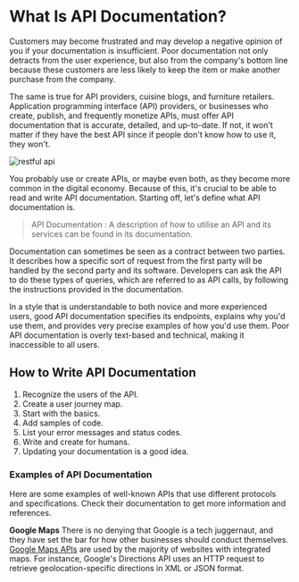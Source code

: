 # What Is API Documentation?
Customers may become frustrated and may develop a negative opinion of you if your documentation is insufficient. Poor documentation not only detracts from the user experience, but also from the company's bottom line because these customers are less likely to keep the item or make another purchase from the company.

The same is true for API providers, cuisine blogs, and furniture retailers. Application programming interface (API) providers, or businesses who create, publish, and frequently monetize APIs, must offer API documentation that is accurate, detailed, and up-to-date. If not, it won't matter if they have the best API since if people don't know how to use it, they won't.

![restful api]()

You probably use or create APIs, or maybe even both, as they become more common in the digital economy. Because of this, it's crucial to be able to read and write API documentation. Starting off, let's define what API documentation is.

> API Documentation : A description of how to utilise an API and its services can be found in its documentation. 

Documentation can sometimes be seen as a contract between two parties. It describes how a specific sort of request from the first party will be handled by the second party and its software. Developers can ask the API to do these types of queries, which are referred to as API calls, by following the instructions provided in the documentation.

In a style that is understandable to both novice and more experienced users, good API documentation specifies its endpoints, explains why you'd use them, and provides very precise examples of how you'd use them. Poor API documentation is overly text-based and technical, making it inaccessible to all users.

## How to Write API Documentation
1. Recognize the users of the API.
2. Create a user journey map.
3. Start with the basics.
4. Add samples of code.
5. List your error messages and status codes.
6. Write and create for humans.
7. Updating your documentation is a good idea.

### Examples of API Documentation
Here are some examples of well-known APIs that use different protocols and specifications. Check their documentation to get more information and references.

**Google Maps** There is no denying that Google is a tech juggernaut, and they have set the bar for how other businesses should conduct themselves. [Google Maps APIs](https://developers.google.com/maps/documentation) are used by the majority of websites with integrated maps. For instance, Google's Directions API uses an HTTP request to retrieve geolocation-specific directions in XML or JSON format.

